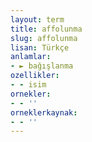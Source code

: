 ```yaml
---
layout: term
title: affolunma
slug: affolunma
lisan: Türkçe
anlamlar:
- ► bağışlanma
ozellikler:
- - isim
ornekler:
- - ''
orneklerkaynak:
- - ''
---
```

